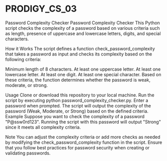# PRODIGY_CS_03
Password Complexity Checker
Password Complexity Checker
This Python script checks the complexity of a password based on various criteria such as length, presence of uppercase and lowercase letters, digits, and special characters.

How it Works
The script defines a function check_password_complexity that takes a password as input and checks its complexity based on the following criteria:

Minimum length of 8 characters.
At least one uppercase letter.
At least one lowercase letter.
At least one digit.
At least one special character.
Based on these criteria, the function determines whether the password is weak, moderate, or strong.

Usage
Clone or download this repository to your local machine.
Run the script by executing python password_complexity_checker.py.
Enter a password when prompted.
The script will output the complexity of the password (Weak, Moderate, or Strong) based on the defined criteria.
Example
Suppose you want to check the complexity of a password "P@ssw0rd123". Running the script with this password will output "Strong" since it meets all complexity criteria.

Note
You can adjust the complexity criteria or add more checks as needed by modifying the check_password_complexity function in the script.
Ensure that you follow best practices for password security when creating or validating passwords.
